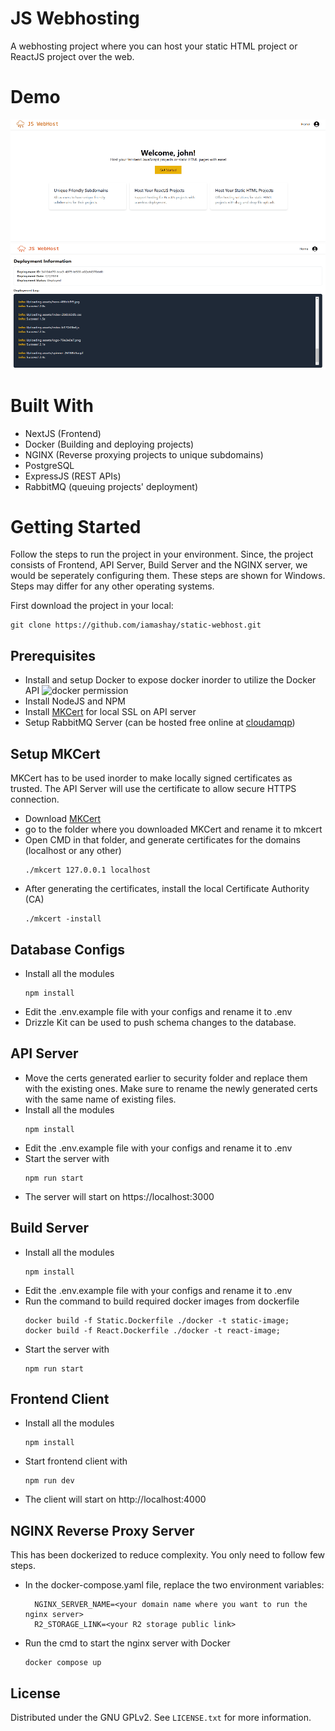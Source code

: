 # JS Webhosting
A webhosting project where you can host your static HTML project or ReactJS project over the web. 

# Demo
![Deployment animated demo}](/demo-assets/deploy-anim.gif)
<img src="/demo-assets/deployment.png" height="200px" width="600px" alt="Deployment page" />

# Built With
* NextJS (Frontend)
* Docker (Building and deploying projects)
* NGINX (Reverse proxying projects to unique subdomains)
* PostgreSQL 
* ExpressJS (REST APIs)
* RabbitMQ (queuing projects' deployment)

<!-- GETTING STARTED -->
# Getting Started
Follow the steps to run the project in your environment. Since, the project consists of Frontend, API Server, Build Server and the NGINX server, we would be seperately configuring them. These steps are shown for Windows. Steps may differ for any other operating systems.

First download the project in your local:
```console
git clone https://github.com/iamashay/static-webhost.git
```

## Prerequisites
* Install and setup Docker to expose docker inorder to utilize the Docker API
  ![docker permission](https://github.com/iamashay/static-webhost/assets/7845033/642148ca-312e-49ea-88e4-784bc60b2930)
* Install NodeJS and NPM
* Install [MKCert](https://github.com/FiloSottile/mkcert) for local SSL on API server
* Setup RabbitMQ Server (can be hosted free online at [cloudamqp](https://www.cloudamqp.com/))

## Setup MKCert
MKCert has to be used inorder to make locally signed certificates as trusted. The API Server will use the certificate to allow secure HTTPS connection. 

* Download [MKCert](https://github.com/FiloSottile/mkcert/releases)
* go to the folder where you downloaded MKCert and rename it to mkcert
* Open CMD in that folder, and generate certificates for the domains (localhost or any other)
  ```console
  ./mkcert 127.0.0.1 localhost
  ```
* After generating the certificates, install the local Certificate Authority (CA)
  ```console
  ./mkcert -install
  ```

## Database Configs
* Install all the modules
  ```npm
  npm install
  ```
* Edit the .env.example file with your configs and rename it to .env
* Drizzle Kit can be used to push schema changes to the database.

## API Server
* Move the certs generated earlier to security folder and replace them with the existing ones. Make sure to rename the newly generated certs with the same name of existing files.
* Install all the modules
  ```npm
  npm install
  ```
* Edit the .env.example file with your configs and rename it to .env
* Start the server with
  ```console
  npm run start
  ```
* The server will start on https://localhost:3000

## Build Server
* Install all the modules
  ```npm
  npm install
  ```
* Edit the .env.example file with your configs and rename it to .env
* Run the command to build required docker images from dockerfile
  ```
  docker build -f Static.Dockerfile ./docker -t static-image;
  docker build -f React.Dockerfile ./docker -t react-image;
  ```
* Start the server with
  ```console
  npm run start
  ```
## Frontend Client
* Install all the modules
  ```npm
  npm install
  ```
* Start frontend client with
  ```npm
  npm run dev
  ```
* The client will start on http://localhost:4000

## NGINX Reverse Proxy Server
This has been dockerized to reduce complexity. You only need to follow few steps.
* In the docker-compose.yaml file, replace the two environment variables:
  ```console
    NGINX_SERVER_NAME=<your domain name where you want to run the nginx server>
    R2_STORAGE_LINK=<your R2 storage public link>
  ```
* Run the cmd to start the nginx server with Docker
  ```console
  docker compose up
  ```
## License

Distributed under the GNU GPLv2. See `LICENSE.txt` for more information.
  
